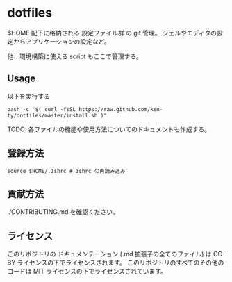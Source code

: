 # dotfiles

$HOME 配下に格納される 設定ファイル群 の git 管理。
シェルやエディタの設定からアプリケーションの設定など。

他、環境構築に使える script もここで管理する。

## Usage

以下を実行する

```
bash -c "$( curl -fsSL https://raw.github.com/ken-ty/dotfiles/master/install.sh )"
```

TODO: 各ファイルの機能や使用方法についてのドキュメントも作成する。

## 登録方法

```
source $HOME/.zshrc # zshrc の再読み込み
```

## 貢献方法

./CONTRIBUTING.md を確認ください。


## ライセンス

このリポジトリの ドキュメンテーション (.md 拡張子の全てのファイル) は CC-BY ライセンスの下でライセンスされます。
このリポジトリのすべてのその他のコードは MIT ライセンスの下でライセンスされています。

